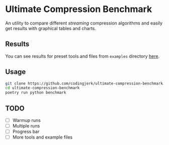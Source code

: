 # Ultimate Compression Benchmark

An utility to compare different *streaming* compression algorithms
and easily get results with graphical tables and charts.

## Results

You can see results for preset tools and files from
`examples` directory [here](results/report.md).

## Usage

```sh
git clone https://github.com/codingjerk/ultimate-compression-benchmark.git
cd ultimate-compression-benchmark
poetry run python benchmark
```

## TODO

- [ ] Warmup runs
- [ ] Multiple runs
- [ ] Progress bar
- [ ] More tools and example files
